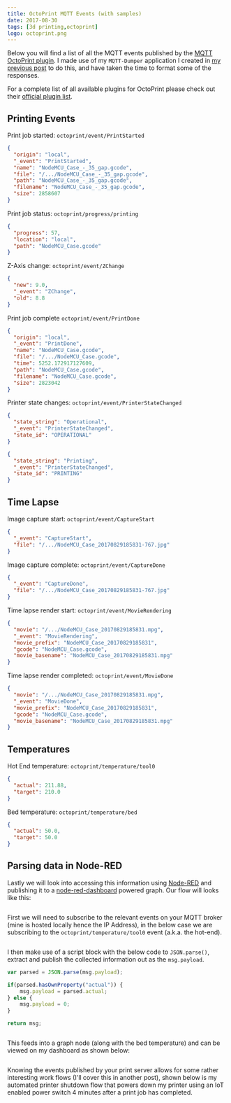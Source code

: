 ```yaml
---
title: OctoPrint MQTT Events (with samples)
date: 2017-08-30
tags: [3d printing,octoprint]
logo: octoprint.png
---
```


Below you will find a list of all the MQTT events published by the [MQTT OctoPrint plugin](https://plugins.octoprint.org/plugins/mqtt/). I made use of my `MQTT-Dumper` application I created in [my previous post](https://www.richardn.ca/posts/MQTTDumperAlpha/) to do this, and have taken the time to format some of the responses.

For a complete list of all available plugins for OctoPrint please check out their [official plugin list](https://plugins.octoprint.org/by_date/).

## Printing Events
Print job started: `octoprint/event/PrintStarted`

```json
{
  "origin": "local",
  "_event": "PrintStarted",
  "name": "NodeMCU_Case_-_35_gap.gcode",
  "file": "/.../NodeMCU_Case_-_35_gap.gcode",
  "path": "NodeMCU_Case_-_35_gap.gcode",
  "filename": "NodeMCU_Case_-_35_gap.gcode",
  "size": 2858607
}
```

Print job status: `octoprint/progress/printing`

```json
{
  "progress": 57,
  "location": "local",
  "path": "NodeMCU_Case.gcode"
}
```

Z-Axis change: `octoprint/event/ZChange`

```json
{
  "new": 9.0,
  "_event": "ZChange",
  "old": 8.8
}
```

Print job complete `octoprint/event/PrintDone`

```json
{
  "origin": "local",
  "_event": "PrintDone",
  "name": "NodeMCU_Case.gcode",
  "file": "/.../NodeMCU_Case.gcode",
  "time": 5252.172917127609,
  "path": "NodeMCU_Case.gcode",
  "filename": "NodeMCU_Case.gcode",
  "size": 2823042
}
```

Printer state changes: `octoprint/event/PrinterStateChanged`

```json
{
  "state_string": "Operational",
  "_event": "PrinterStateChanged",
  "state_id": "OPERATIONAL"
}

{
  "state_string": "Printing",
  "_event": "PrinterStateChanged",
  "state_id": "PRINTING"
}
```

## Time Lapse
Image capture start: `octoprint/event/CaptureStart`

```json
{
  "_event": "CaptureStart",
  "file": "/.../NodeMCU_Case_20170829185831-767.jpg"
}
```

Image capture complete: `octoprint/event/CaptureDone`

```json
{
  "_event": "CaptureDone",
  "file": "/.../NodeMCU_Case_20170829185831-767.jpg"
}
```

Time lapse render start: `octoprint/event/MovieRendering`

```json
{
  "movie": "/.../NodeMCU_Case_20170829185831.mpg",
  "_event": "MovieRendering",
  "movie_prefix": "NodeMCU_Case_20170829185831",
  "gcode": "NodeMCU_Case.gcode",
  "movie_basename": "NodeMCU_Case_20170829185831.mpg"
}
```

Time lapse render completed: `octoprint/event/MovieDone`

```json
{
  "movie": "/.../NodeMCU_Case_20170829185831.mpg",
  "_event": "MovieDone",
  "movie_prefix": "NodeMCU_Case_20170829185831",
  "gcode": "NodeMCU_Case.gcode",
  "movie_basename": "NodeMCU_Case_20170829185831.mpg"
}
```

## Temperatures
Hot End temperature: `octoprint/temperature/tool0`

```json
{
  "actual": 211.88,
  "target": 210.0
}
```

Bed temperature: `octoprint/temperature/bed`

```json
{
  "actual": 50.0,
  "target": 50.0
}
```

## Parsing data in Node-RED
Lastly we will look into accessing this information using [Node-RED](https://nodered.org/) and publishing it to a [node-red-dashboard](https://github.com/node-red/node-red-dashboard) powered graph. Our flow will looks like this:

<img src="./001.png" alt="" />

First we will need to subscribe to the relevant events on your MQTT broker (mine is hosted locally hence the IP Address), in the below case we are subscribing to the `octoprint/temperature/tool0` event (a.k.a. the hot-end).

<img src="./002.png" alt="" />

I then make use of a script block with the below code to `JSON.parse()`, extract and publish the collected information out as the `msg.payload`.

```js
var parsed = JSON.parse(msg.payload);

if(parsed.hasOwnProperty("actual")) {
    msg.payload = parsed.actual;
} else {
    msg.payload = 0;
}

return msg;
```

<img src="./003.png" alt="" />

This feeds into a graph node (along with the bed temperature) and can be viewed on my dashboard as shown below:

<img src="./004.png" alt="" />

Knowing the events published by your print server allows for some rather interesting work flows (I'll cover this in another post), shown below is my automated printer shutdown flow that powers down my printer using an IoT enabled power switch 4 minutes after a print job has completed.

<img src="./005.png" alt="" />
